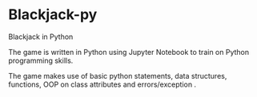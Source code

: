 # Blackjack-py

Blackjack in Python

The game is written in Python using Jupyter Notebook to train on Python programming skills.

The game makes use of basic python statements, data structures, functions, OOP on class attributes and errors/exception .
